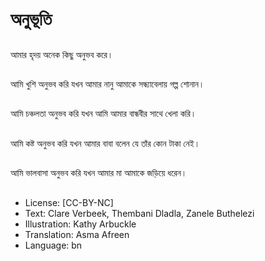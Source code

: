 # অনুভূতি

##
আমার হৃদয় অনেক কিছু অনুভব করে।

##
আমি খুশি অনুভব করি যখন আমার নানু আমাকে সন্ধ্যাবেলায় গল্প শোনান।

##
আমি চঞ্চলতা অনুভব করি যখন আমি আমার বান্ধবীর সাথে খেলা করি।

##
আমি কষ্ট অনুভব করি যখন আমার বাবা বলেন যে তাঁর কোন টাকা নেই।

##
আমি ভালবাসা অনুভব করি যখন আমার মা আমাকে জড়িয়ে ধরেন।

##
* License: [CC-BY-NC]
* Text: Clare Verbeek, Thembani Dladla, Zanele Buthelezi
* Illustration: Kathy Arbuckle
* Translation: Asma Afreen
* Language: bn
